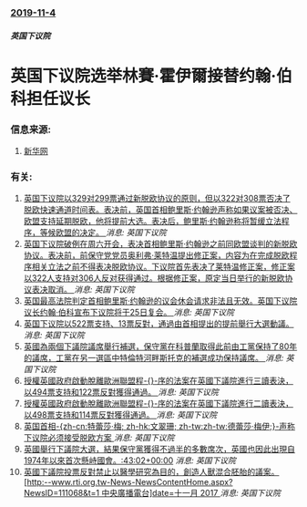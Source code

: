 ### [2019-11-4](/news/2019/11/4/index.md)

##### 英国下议院
#  英国下议院选举林賽·霍伊爾接替约翰·伯科担任议长 




### 信息来源:

1. [新华网](http://www.xinhuanet.com/world/2019-11/05/c_1125192427.htm)

### 有关:

1. [ 英国下议院以329对299票通过新脱欧协议的原则，但以322对308票否决了脱欧快速通道时间表。表决前，英国首相鲍里斯·约翰逊声称如果议案被否决、欧盟支持延期脱欧，他将提前大选。表决后，鲍里斯·约翰逊称将暂缓立法程序，等候欧盟的决定。 ](/zh/news/2019/10/22/英国下议院以329对299票通过新脱欧协议的原则-但以322对308票否决了脱欧快速通道时间表-表决前-英国首相鲍里斯.md) _消息: 英国下议院_
2. [ 英国下议院破例在周六开会，表决首相鲍里斯·约翰逊之前同欧盟谈判的新脱欧协议。表决前，前保守党党员奥利弗·莱特温提出修正案，内容为在完成脱欧程序相关立法之前不得表决脱欧协议。下议院首先表决了莱特温修正案，修正案以322人支持对306人反对获得通过。根据修正案，原定当日举行的新脱欧协议表决取消。 ](/zh/news/2019/10/19/英国下议院破例在周六开会-表决首相鲍里斯-约翰逊之前同欧盟谈判的新脱欧协议-表决前-前保守党党员奥利弗-莱特温提出修正.md) _消息: 英国下议院_
3. [英国最高法院判定首相鲍里斯·约翰逊的议会休会请求非法且无效。英国下议院议长约翰·伯科宣布下议院将于25日复会。 ](/zh/news/2019/09/24/英国最高法院判定首相鲍里斯-约翰逊的议会休会请求非法且无效-英国下议院议长约翰-伯科宣布下议院将于25日复会.md) _消息: 英国下议院_
4. [英国下议院以522票支持、13票反對，通過由首相提出的提前舉行大選動議。 ](/zh/news/2017/04/19/英国下议院以522票支持-13票反對-通過由首相提出的提前舉行大選動議.md) _消息: 英国下议院_
5. [英國為兩個下議院議席舉行補選，保守黨在科普蘭取得此前由工黨保持了80年的議席，工黨在另一選區中特倫特河畔斯托克的補選成功保持議席。 ](/zh/news/2017/02/23/英國為兩個下議院議席舉行補選-保守黨在科普蘭取得此前由工黨保持了80年的議席-工黨在另一選區中特倫特河畔斯托克的補選成功.md) _消息: 英国下议院_
6. [授權英國政府啟動脫離歐洲聯盟程-{}-序的法案在英國下議院進行三讀表決，以494票支持和122票反對獲得通過。 ](/zh/news/2017/02/8/授權英國政府啟動脫離歐洲聯盟程-序的法案在英國下議院進行三讀表決-以494票支持和122票反對獲得通過.md) _消息: 英国下议院_
7. [授權英國政府啟動脫離歐洲聯盟程-{}-序的法案在英國下議院進行二讀表決，以498票支持和114票反對獲得通過。 ](/zh/news/2017/02/1/授權英國政府啟動脫離歐洲聯盟程-序的法案在英國下議院進行二讀表決-以498票支持和114票反對獲得通過.md) _消息: 英国下议院_
8. [英国首相-{zh-cn:特蕾莎·梅; zh-hk:文翠珊; zh-tw:zh-tw:德蕾莎·梅伊;}-声称下议院必须接受脱欧方案 ](/zh/news/2016/11/6/英国首相-zh-cn-特蕾莎-梅-zh-hk-文翠珊-zh-tw-zh-tw-德蕾莎-梅伊-声称下议院必须接受.md) _消息: 英国下议院_
9. [ 英國舉行下議院大選，結果保守黨獲得不過半的多數席次，英國也因此出現自1974年以來首次懸峙國會。:43:02+00:00](/zh/news/2010/05/6/英國舉行下議院大選-結果保守黨獲得不過半的多數席次-英國也因此出現自1974年以來首次懸峙國會-43-02-00-0.md) _消息: 英国下议院_
10. [英國下議院投票反對禁止以醫學研究為目的，創造人獸混合胚胎的議案。[http:--www.rti.org.tw-News-NewsContentHome.aspx?NewsID=111068&t=1 中央廣播電台]date=十一月 2017 ](/zh/news/2008/05/19/英國下議院投票反對禁止以醫學研究為目的-創造人獸混合胚胎的議案-http-wwwrtiorgtw-News.md) _消息: 英国下议院_
